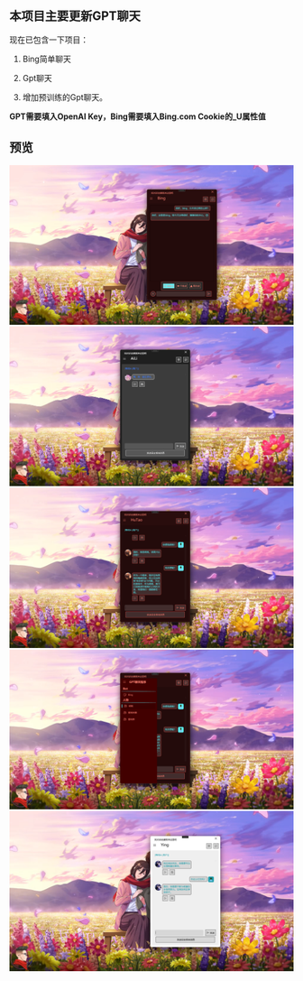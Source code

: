## 本项目主要更新GPT聊天

现在已包含一下项目：

1. Bing简单聊天

2. Gpt聊天

3. 增加预训练的Gpt聊天。

**GPT需要填入OpenAI Key，Bing需要填入Bing.com Cookie的_U属性值**

## 预览

![Bing](image/bing.png)
![Bing](image/ailiDark.png)
![Bing](image/hutao.png)
![Bing](image/navigation.png)
![Bing](image/ying.png)
